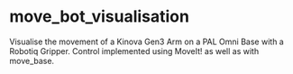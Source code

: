 # move_bot_visualisation
Visualise the movement of a Kinova Gen3 Arm on a PAL Omni Base with a Robotiq Gripper. Control implemented using MoveIt! as well as with move_base.
